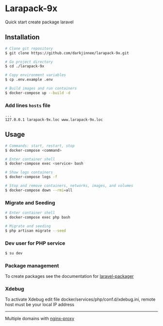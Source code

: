 # Larapack-9x
Quick start create package laravel

## Installation
```bash
# Clone git repository
$ git clone https://github.com/darkjinnee/larapack-9x.git

# Go project directory
$ cd ./larapack-9x

# Copy environment variables
$ cp .env.example .env

# Build images and run containers
$ docker-compose up --build -d
```

### Add lines `hosts` file
```text
...
127.0.0.1 larapack-9x.loc www.larapack-9x.loc
```

## Usage
```bash
# Commands: start, restart, stop
$ docker-compose <command>

# Enter container shell
$ docker-compose exec <service> bash

# Show logs containers
$ docker-compose logs -f

# Stop and remove containers, networks, images, and volumes
$ docker-compose down --rmi=all
```

### Migrate and Seeding
```bash
# Enter container shell
$ docker-compose exec php bash

# Migrate and seeding
$ php artisan migrate --seed
```

### Dev user for PHP service
```bash
$ su dev
```

### Package management
To create packages see the documentation for [laravel-packager](https://github.com/Jeroen-G/laravel-packager)

### Xdebug
To activate Xdebug edit file docker/services/php/conf.d/xdebug.ini, remote host must be your local IP address
***
Multiple domains with [nginx-proxy](https://github.com/nginx-proxy/nginx-proxy "nginx-proxy")
